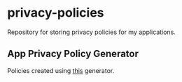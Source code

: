# privacy-policies
Repository for storing privacy policies for my applications.

## App Privacy Policy Generator 
Policies created using [this](https://app-privacy-policy-generator.firebaseapp.com/) generator.
